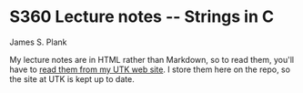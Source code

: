 # S360 Lecture notes -- Strings in C

James S. Plank

My lecture notes are in HTML rather than Markdown, so to read them,
you'll have to [read them from my UTK web site](http://web.eecs.utk.edu/~plank/plank/classes/cs360/360/notes/Strings-In-C/lecture.html).  I store them here on the repo, so the site at UTK is 
kept up to date.

